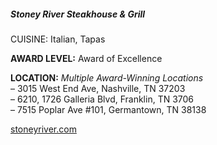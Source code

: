 ##### Stoney River Steakhouse & Grill
CUISINE: Italian, Tapas

**AWARD LEVEL:** Award of Excellence

**LOCATION:** *Multiple Award-Winning Locations*<br>
&ndash; 3015 West End Ave, Nashville, TN 37203<br>
&ndash; 6210, 1726 Galleria Blvd, Franklin, TN 3706<br>
&ndash; 7515 Poplar Ave #101, Germantown, TN 38138

[stoneyriver.com](//stoneyriver.com)
